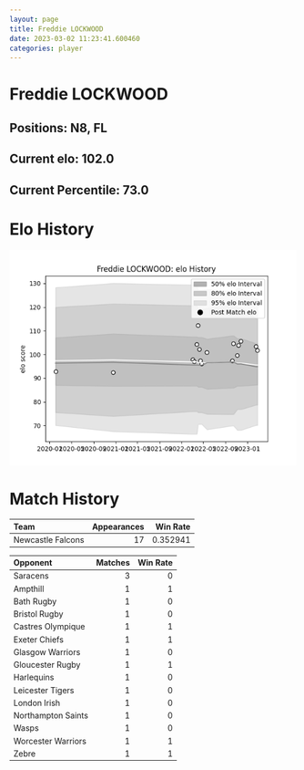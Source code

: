 ```yaml
---  
layout: page  
title: Freddie LOCKWOOD  
date: 2023-03-02 11:23:41.600460  
categories: player  
---
```

# Freddie LOCKWOOD

## Positions: N8, FL

## Current elo: 102.0

## Current Percentile: 73.0

# Elo History


![elo history](history_FreddieLOCKWOOD.png)
# Match History


| Team              |   Appearances |   Win Rate |
|:------------------|--------------:|-----------:|
| Newcastle Falcons |            17 |   0.352941 |

| Opponent           |   Matches |   Win Rate |
|:-------------------|----------:|-----------:|
| Saracens           |         3 |          0 |
| Ampthill           |         1 |          1 |
| Bath Rugby         |         1 |          0 |
| Bristol Rugby      |         1 |          0 |
| Castres Olympique  |         1 |          1 |
| Exeter Chiefs      |         1 |          1 |
| Glasgow Warriors   |         1 |          0 |
| Gloucester Rugby   |         1 |          1 |
| Harlequins         |         1 |          0 |
| Leicester Tigers   |         1 |          0 |
| London Irish       |         1 |          0 |
| Northampton Saints |         1 |          0 |
| Wasps              |         1 |          0 |
| Worcester Warriors |         1 |          1 |
| Zebre              |         1 |          1 |